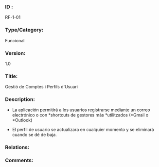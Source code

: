 ### ID : 
RF-1-01

### Type/Category:
Funcional

### Version:
1.0

### Title:
Gestió de Comptes i Perfils d'Usuari

### Description:
- La aplicación permitirá a los usuarios registrarse mediante un correo electrónico o con *shortcuts de gestores más *utilitzados (*Gmail o *Outlook)



- El perfil de usuario se actualizara en cualquier momento y se eliminará cuando se dé de baja.

### Relations:


### Comments:

